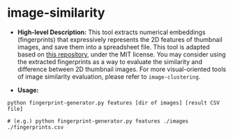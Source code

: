 # image-similarity

- **High-level Description:** This tool extracts numerical embeddings (fingerprints) that expressively represents the 2D features of thumbnail images, and save them into a spreadsheet file. This tool is adapted based on [this repository](https://github.com/zegami/image-similarity-clustering), under the MIT license. You may consider using the extracted fingerprints as a way to evaluate the similarity and difference between 2D thumbnail images. For more visual-oriented tools of image similarity evaluation, please refer to `image-clustering`.

- **Usage:**
```
python fingerprint-generator.py features [dir of images] [result CSV file]

# (e.g.) python fingerprint-generator.py features ./images ./fingerprints.csv
```
